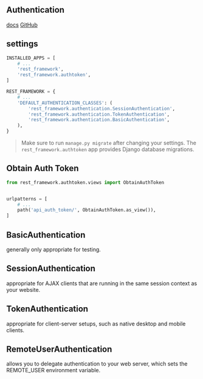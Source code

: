 ## Authentication
[docs](https://www.django-rest-framework.org/api-guide/authentication/)
[GitHub](https://github.com/encode/django-rest-framework/blob/master/rest_framework/authentication.py)


## settings
```py
INSTALLED_APPS = [
    # ...
    'rest_framework',
    'rest_framework.authtoken',
]

REST_FRAMEWORK = {
    # ...
    'DEFAULT_AUTHENTICATION_CLASSES': (
        'rest_framework.authentication.SessionAuthentication',
        'rest_framework.authentication.TokenAuthentication',
        'rest_framework.authentication.BasicAuthentication',
    ),
}
```
> Make sure to run `manage.py migrate` after changing your settings. 
> The `rest_framework.authtoken` app provides Django database migrations.


## Obtain Auth Token
```py
from rest_framework.authtoken.views import ObtainAuthToken


urlpatterns = [
    # ...
    path('api_auth_token/', ObtainAuthToken.as_view()),
]
```


## BasicAuthentication
generally only appropriate for testing.

## SessionAuthentication
appropriate for AJAX clients that are running in the same 
session context as your website.

## TokenAuthentication
appropriate for client-server setups, 
such as native desktop and mobile clients.

## RemoteUserAuthentication
allows you to delegate authentication to your web server, 
which sets the REMOTE_USER environment variable.
